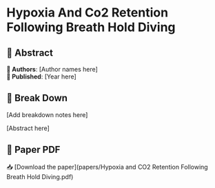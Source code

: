 # Hypoxia And Co2 Retention Following Breath Hold Diving



## 🧬 Abstract



**👤 Authors**: [Author names here]  
**📅 Published**: [Year here]


## 🧠 Break Down

[Add breakdown notes here]

[Abstract here]



## 📄 Paper PDF

📥 [Download the paper](papers/Hypoxia and CO2 Retention Following Breath Hold Diving.pdf)